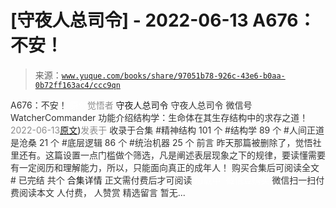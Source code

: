 # [守夜人总司令] - 2022-06-13 A676：不安！

> 来源：[`www.yuque.com/books/share/97051b78-926c-43e6-b0aa-0b72ff163ac4/ccc9qn`](https://www.yuque.com/books/share/97051b78-926c-43e6-b0aa-0b72ff163ac4/ccc9qn)

<ne-p id="520f42f3293818f927861ebbd5b15da4_p_0" data-lake-id="520f42f3293818f927861ebbd5b15da4_p_0"><ne-text id="u325fac79" style="color: rgb(51, 51, 51);">A676：不安！</ne-text></ne-p> <ne-p id="1da0b0d29a8830370972370c79586230" data-lake-id="1da0b0d29a8830370972370c79586230"><ne-text id="u74eecc65" ne-fontsize="12" style="color: rgb(255, 255, 255);">原创</ne-text><ne-text id="u72d2f4c5" style="color: rgb(140, 140, 140);">觉悟者</ne-text> <ne-text id="u56180fd0" ne-fontsize="14">守夜人总司令</ne-text></ne-p> <ne-p id="1afa2874238bdc24264ea189bd865535" data-lake-id="1afa2874238bdc24264ea189bd865535"><ne-text id="u6e442c86" ne-fontsize="14" ne-bold="true" style="color: rgb(51, 51, 51);">守夜人总司令</ne-text></ne-p> <ne-p id="788b7d6fe67fc3e48331f9075d78f5f0" data-lake-id="788b7d6fe67fc3e48331f9075d78f5f0"><ne-text id="uc802025a" ne-fontsize="14" style="color: rgb(51, 51, 51);">微信号</ne-text><ne-text id="u175146d7" ne-fontsize="14" style="color: rgb(51, 51, 51);">WatcherCommander</ne-text></ne-p> <ne-p id="535466eb7c408e4e505347142f07ad66" data-lake-id="535466eb7c408e4e505347142f07ad66"><ne-text id="u89f9d2c3" ne-fontsize="14" style="color: rgb(51, 51, 51);">功能介绍</ne-text><ne-text id="u9b0ca874" ne-fontsize="14" style="color: rgb(51, 51, 51);">结构学：生命体在其生存结构中的求存之道！</ne-text></ne-p> <ne-p id="289ea6d87f2e32bb13de4c85d1db1d55" data-lake-id="289ea6d87f2e32bb13de4c85d1db1d55"><ne-text id="u6f59f3c2" style="color: rgb(140, 140, 140);">2022-06-13</ne-text>[<ne-text id="u8d22a536" ne-fontsize="14">原文</ne-text>](https://mp.weixin.qq.com/s?__biz=MzAxNDk1NjI2Mw==&mid=2247488576&idx=1&sn=775b39993cbb7aafd9d5aa0720cbfcba&chksm=9b8a37c8acfdbede6606165222fd4ccffdd99368777e395261c847d0b6884af0563ff8337f01#rd))<ne-text id="udc0bc98e" ne-fontsize="14" style="color: rgb(140, 140, 140);">发表于</ne-text></ne-p> <ne-p id="e9a507d30ce9191d952f8d136f8f92d7" data-lake-id="e9a507d30ce9191d952f8d136f8f92d7"><ne-text id="u79e6b149" style="color: rgb(51, 51, 51);">收录于合集</ne-text></ne-p> <ne-p id="7c54a9b54ee6285dbb09e5368183852a" data-lake-id="7c54a9b54ee6285dbb09e5368183852a"><ne-text id="u606d1783" style="color: rgb(51, 51, 51);">#精神结构 101 个</ne-text></ne-p> <ne-p id="acc3d70451d74e14f74d4206452b0d97" data-lake-id="acc3d70451d74e14f74d4206452b0d97"><ne-text id="ue1ca3e49" style="color: rgb(51, 51, 51);">#结构学 89 个</ne-text></ne-p> <ne-p id="8e25fe31804962f74da5a8def2e46dc1" data-lake-id="8e25fe31804962f74da5a8def2e46dc1"><ne-text id="uf5d4209e" style="color: rgb(51, 51, 51);">#人间正道是沧桑 21 个</ne-text></ne-p> <ne-p id="8512214ea9a5e609445d507025f474e9" data-lake-id="8512214ea9a5e609445d507025f474e9"><ne-text id="u4f62a1f7" style="color: rgb(51, 51, 51);">#底层逻辑 86 个</ne-text></ne-p> <ne-p id="23d89ba3b6eda18b78e1b49317054431" data-lake-id="23d89ba3b6eda18b78e1b49317054431"><ne-text id="u0a3bf03d" style="color: rgb(51, 51, 51);">#统治机器 25 个</ne-text></ne-p> <ne-p id="0ce6770dab2789047c77d44587039322" data-lake-id="0ce6770dab2789047c77d44587039322"><ne-text id="uaa272afa" style="color: rgb(51, 51, 51);">前言</ne-text></ne-p> <ne-p id="df47e702a58c497c6f295326499e33ce" data-lake-id="df47e702a58c497c6f295326499e33ce"><ne-text id="u66b0b36e" style="color: rgb(51, 51, 51);">昨天那篇被删除了，觉悟社里还有。这篇设置一点门槛做个筛选，凡是阐述表层现象之下的规律，要读懂需要有一定阅历和理解能力，所以，只能面向真正的成年人！</ne-text></ne-p> <ne-p id="56f9b82b45d3eff6daf76666d21c27ae" data-lake-id="56f9b82b45d3eff6daf76666d21c27ae" ne-alignment="center"><ne-text id="uf250932c" style="color: rgb(51, 51, 51);">购买合集后可阅读全文</ne-text></ne-p> <ne-p id="974cc1fc174718831a4cb6b9a522706b" data-lake-id="974cc1fc174718831a4cb6b9a522706b" ne-alignment="center"><ne-text id="ub4cf3f32" style="color: rgb(51, 51, 51);">#</ne-text></ne-p> <ne-p id="c60e6c3f2e201b407c4891c928b499f8" data-lake-id="c60e6c3f2e201b407c4891c928b499f8" ne-alignment="center"><ne-text id="ueb7e98a6" style="color: rgb(51, 51, 51);">已完结 共个</ne-text></ne-p> <ne-p id="ae37813510ad3f00edd06bef18bcdb7c" data-lake-id="ae37813510ad3f00edd06bef18bcdb7c" ne-alignment="center"><ne-text id="uec7b6af7" ne-fontsize="16">合集详情</ne-text></ne-p> <ne-p id="7ced06808135cf8ce03316331e5e0e09" data-lake-id="7ced06808135cf8ce03316331e5e0e09" ne-alignment="center"><ne-text id="u96e5d56b" style="color: rgb(51, 51, 51);">正文需付费后才可阅读</ne-text></ne-p> <ne-p id="53f15d8e950b930a6934302cd28788b3" data-lake-id="53f15d8e950b930a6934302cd28788b3" ne-alignment="center"><ne-text id="uc67ec919" style="color: rgb(255, 255, 255);">加载中</ne-text></ne-p> <ne-p id="f2b46a4cfcf38ef994388aabd9e97f87" data-lake-id="f2b46a4cfcf38ef994388aabd9e97f87" ne-alignment="center"><ne-text id="u1bfbcb7d" style="color: rgb(255, 255, 255);"> 微信豆购买</ne-text></ne-p> <ne-p id="44a7ff82934ac0590bc3f195facc4720" data-lake-id="44a7ff82934ac0590bc3f195facc4720" ne-alignment="center"><ne-text id="u03b0b3b4" style="color: rgb(51, 51, 51);">微信扫一扫付费阅读本文</ne-text></ne-p> <ne-p id="ee93122d51867fb01d94bf353419e013" data-lake-id="ee93122d51867fb01d94bf353419e013" ne-alignment="center"><ne-text id="ucd644921" ne-fontsize="13" style="color: rgb(51, 51, 51);">人付费， 人赞赏</ne-text></ne-p> <ne-h3 id="xdTYb" data-lake-id="xdTYb"><ne-heading-ext><ne-heading-anchor></ne-heading-anchor><ne-heading-fold></ne-heading-fold></ne-heading-ext><ne-heading-content><ne-text id="u3cabf99c" ne-fontsize="16" style="color: rgb(51, 51, 51);">精选留言</ne-text></ne-heading-content></ne-h3> <ne-p id="708f170784d1bfa91dc073d97b73a495" data-lake-id="708f170784d1bfa91dc073d97b73a495"><ne-text id="u7f286347" style="color: rgb(51, 51, 51);">暂无...</ne-text></ne-p>